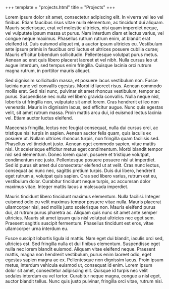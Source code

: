 +++
template = "projects.html"
title = "Projects"
+++

Lorem ipsum dolor sit amet, consectetur adipiscing elit. In viverra vel leo vel finibus. Etiam faucibus risus vitae nulla elementum, ac tincidunt dui aliquam. Mauris scelerisque, erat vel molestie ultricies, nisi quam imperdiet neque, vel vulputate ipsum massa ut purus. Nam interdum diam et lectus varius, vel congue neque maximus. Phasellus rutrum rutrum enim, at blandit erat eleifend id. Duis euismod aliquet mi, a auctor ipsum ultricies eu. Vestibulum ante ipsum primis in faucibus orci luctus et ultrices posuere cubilia curae; Mauris efficitur bibendum sollicitudin. Pellentesque volutpat purus metus. Aenean ac erat quis libero placerat laoreet et vel nibh. Nulla cursus leo ut augue interdum, sed tempus enim fringilla. Quisque lacinia orci rutrum magna rutrum, in porttitor mauris aliquet.

Sed dignissim sollicitudin massa, et posuere lacus vestibulum non. Fusce lacinia nunc vel convallis egestas. Morbi id laoreet risus. Aenean commodo mollis erat. Sed nisi nunc, pulvinar sit amet rhoncus vestibulum, tempor ac purus. Suspendisse nec nulla vel libero gravida convallis. Nulla neque nisl, lobortis ut fringilla non, vulputate sit amet lorem. Cras hendrerit et leo non venenatis. Mauris in dignissim lacus, sed efficitur augue. Nunc quis egestas velit, sit amet rutrum massa. Proin mattis arcu dui, id euismod lectus lacinia vel. Etiam auctor luctus eleifend.

Maecenas fringilla, lectus nec feugiat consequat, nulla dui cursus orci, ac tristique nisi turpis in sapien. Aenean auctor felis quam, quis iaculis ex posuere ut. Nullam ultrices rhoncus turpis, non fringilla quam facilisis sed. Phasellus vel tincidunt justo. Aenean eget commodo sapien, vitae mattis nisl. Ut scelerisque efficitur metus eget condimentum. Morbi blandit tempor nisl sed elementum. Donec lorem quam, posuere et tristique volutpat, condimentum nec justo. Pellentesque posuere posuere nisl ut imperdiet. Sed id purus sit amet dui consectetur eleifend ut at velit. Cras nunc lectus, consequat ac nunc nec, sagittis pretium turpis. Duis dui libero, hendrerit eget rutrum a, volutpat quis sapien. Cras sed libero varius, rutrum est eu, vestibulum dolor. Curabitur tincidunt neque turpis, ac accumsan dolor maximus vitae. Integer mattis lacus a malesuada imperdiet.

Mauris tincidunt libero tincidunt maximus elementum. Nulla facilisi. Integer euismod odio eu velit maximus tempor posuere vitae nulla. Mauris placerat ullamcorper nisi, sed mollis justo scelerisque non. Mauris eleifend purus dui, at rutrum purus pharetra ac. Aliquam quis nunc sit amet ante semper ultricies. Mauris sit amet ipsum quis nisl volutpat ultricies nec eget sem. Praesent sagittis suscipit fermentum. Phasellus tincidunt est eros, vitae ullamcorper urna interdum eu.

Fusce suscipit lobortis ligula id mattis. Nam eget dui blandit, iaculis orci sed, ultricies est. Sed fringilla nulla et dui finibus elementum. Suspendisse eget nulla nec lorem blandit euismod. Aliquam vitae eleifend neque. Praesent mattis, magna non hendrerit vestibulum, purus enim laoreet odio, eget egestas sapien magna ac ex. Pellentesque non dignissim lacus. Proin ipsum metus, interdum vehicula euismod ut, consequat id enim. Lorem ipsum dolor sit amet, consectetur adipiscing elit. Quisque id turpis nec velit sodales interdum eu vel tortor. Curabitur neque magna, congue a nisl eget, auctor blandit tellus. Nunc quis justo pulvinar, fringilla orci vitae, rutrum nisi.
